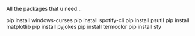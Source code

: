 
All the packages that u need...

pip install windows-curses
pip install spotify-cli
pip install psutil
pip install matplotlib
pip install pyjokes
pip install termcolor
pip install sty